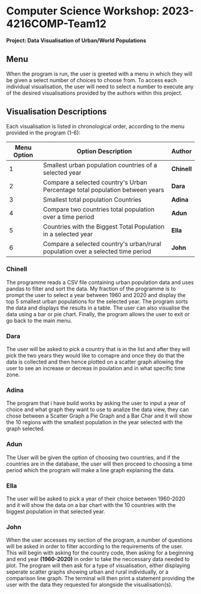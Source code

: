 # Computer Science Workshop: 2023-4216COMP-Team12
**Project: Data Visualisation of Urban/World Populations**

## Menu
When the program is run, the user is greeted with a menu in which they will be given a select number of choices to choose from.
To access each individual visualisation, the user will need to select a number to execute any of the desired visualisations provided by the authors within this project.

## Visualisation Descriptions

Each visualisation is listed in chronological order, according to the menu provided in the program (1-6):

| Menu Option | Option Description  | Author |
|----|------------- | ------------- |
|1| Smallest urban population countries of a selected year  | **Chinell** |
|2| Compare a selected country's Urban Percentage total population between years  | **Dara** |
|3| Smallest total population Countries | **Adina** |
|4| Compare two countries total population over a time period | **Adun** |
|5| Countries with the Biggest Total Population in a selected year | **Ella** |
|6| Compare a selected country\'s urban/rural population over a selected time period | **John** |

### Chinell
The programme reads a CSV file containing urban population data and uses pandas to filter and sort the data. My fraction of the programme is to prompt the user to select a year between 1960 and 2020 and display the top 5 smallest urban populations for the selected year. The program sorts the data and displays the results in a table. The user can also visualise the data using a bar or pie chart. Finally, the program allows the user to exit or go back to the main menu.

### Dara
The user will be asked to pick a country that is in the list and after they will pick the two years they would like to comapre and once they do that the data is collected and then hence plotted on a scatter graph allowing the user to see an increase or decreas in poulation and in what specific time zone.

### Adina
The program that i have build works by asking the user to input a year of choice and what graph they want to use to analize the data view, they can chose between a Scatter Graph a Pie Graph and a Bar Char and it will show the 10 regions with the smallest population in the year selected with the graph selected. 

### Adun
The User will be given the option of choosing two countries, and if the countries are in the database, the user will then proceed to choosing a time period which the program will make a line graph explaining the data.

### Ella
The user will be asked to pick a year of their choice between 1960-2020 and it will show the data on a bar chart with the 10 countries with the biggest population in that selected year. 

### John
When the user accesses my section of the program, a number of questions will be asked in order to filter according to the requirements of the user. This will begin with asking for the country code, then asking for a beginning and end year **(1960-2020)** in order to take the neccessary data needed to plot. The program will then ask for a type of visualisation, either displaying seperate scatter graphs showing urban and rural individually, or a comparison line graph. The terminal will then print a statement providing the user with the data they requested for alongside the visualisation(s).
